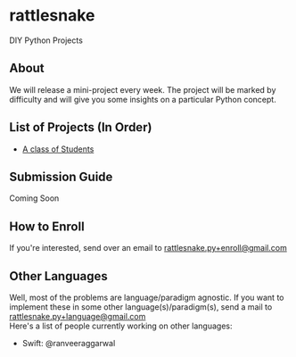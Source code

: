 # rattlesnake
DIY Python Projects

## About
We will release a mini-project every week. The project will be marked by difficulty and will give you some insights on a particular Python concept.

## List of Projects (In Order)

* [A class of Students](https://github.com/ranveeraggarwal/rattlesnake/tree/master/rattlesnake/a-class-of-students)

## Submission Guide
Coming Soon

## How to Enroll
If you're interested, send over an email to rattlesnake.py+enroll@gmail.com

## Other Languages
Well, most of the problems are language/paradigm agnostic. If you want to implement these in some other language(s)/paradigm(s), send a mail to rattlesnake.py+language@gmail.com    
Here's a list of people currently working on other languages:

* Swift: @ranveeraggarwal